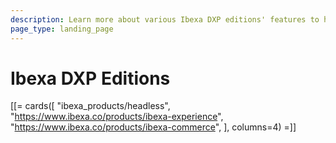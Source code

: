 ```yaml
---
description: Learn more about various Ibexa DXP editions' features to help yourself choose the right one for your project.
page_type: landing_page
---
```


# Ibexa DXP Editions

[[= cards([
"ibexa_products/headless",
"https://www.ibexa.co/products/ibexa-experience",
"https://www.ibexa.co/products/ibexa-commerce",
], columns=4) =]]
